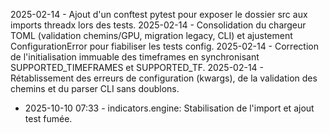 2025-02-14 - Ajout d'un conftest pytest pour exposer le dossier src aux imports threadx lors des tests.
2025-02-14 - Consolidation du chargeur TOML (validation chemins/GPU, migration legacy, CLI) et ajustement ConfigurationError pour fiabiliser les tests config.
2025-02-14 - Correction de l'initialisation immuable des timeframes en synchronisant SUPPORTED_TIMEFRAMES et SUPPORTED_TF.
2025-02-14 - Rétablissement des erreurs de configuration (kwargs), de la validation des chemins et du parser CLI sans doublons.
- 2025-10-10 07:33 - indicators.engine: Stabilisation de l'import et ajout test fumée.
